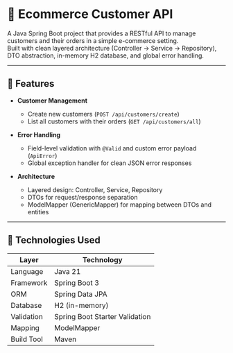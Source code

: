 # 🛒 Ecommerce Customer API

A Java Spring Boot project that provides a RESTful API to manage customers and their orders in a simple e-commerce setting.  
Built with clean layered architecture (Controller → Service → Repository), DTO abstraction, in-memory H2 database, and global error handling.

---

## 🚀 Features

- **Customer Management**
    - Create new customers (`POST /api/customers/create`)
    - List all customers with their orders (`GET /api/customers/all`)

- **Error Handling**
    - Field-level validation with `@Valid` and custom error payload (`ApiError`)
    - Global exception handler for clean JSON error responses

- **Architecture**
    - Layered design: Controller, Service, Repository
    - DTOs for request/response separation
    - ModelMapper (GenericMapper) for mapping between DTOs and entities

---

## 🧰 Technologies Used

| Layer         | Technology                           |
|---------------|--------------------------------------|
| Language      | Java 21                              |
| Framework     | Spring Boot 3                        |
| ORM           | Spring Data JPA                      |
| Database      | H2 (in-memory)                       |
| Validation    | Spring Boot Starter Validation       |
| Mapping       | ModelMapper                          |
| Build Tool    | Maven                                |
